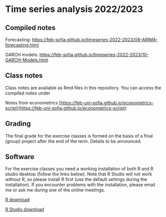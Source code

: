 # Time series analysis 2022/2023

## Compiled notes

Forecasting: https://feb-sofia.github.io/timeseries-2022-2023/08-ARIMA-forecasting.html

GARCH models: https://feb-sofia.github.io/timeseries-2022-2023/10-GARCH-Models.html

## Class notes

Class notes are available as Rmd files in this repository. You can access
the compiled notes under

[//]: # ([https://boyko.github.io/timeseries-bg/]&#40;https://boyko.github.io/timeseries-bg/&#41; &#40;in Bulgarian&#41;)

[//]: # ()
[//]: # ([https://boyko.github.io/timeseries/]&#40;https://boyko.github.io/timeseries/&#41; &#40;in English&#41;)

Notes from econometrics [https://feb-uni-sofia.github.io/econometrics-script](https://feb-uni-sofia.github.io/econometrics-script)

## Grading

The final grade for the exercise classes is formed on the basis of a final (group) project after the end of the term. Details to be announced.

## Software

For the exercise classes you need a working installation of both R and R studio desktop (follow the links below). Note that R Studio will not work without R, so please install R first (use the default settings during the installation). If you encounter problems with the installation, please email me or ask me during one of the online meetings.

[R download](https://cran.r-project.org/)

[R Studio download](https://rstudio.com/products/rstudio/download/)
